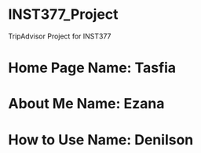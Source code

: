 # INST377_Project
TripAdvisor Project for INST377

# Home Page Name: Tasfia 
# About Me Name: Ezana
# How to Use Name: Denilson
